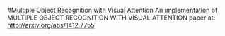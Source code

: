 #Multiple Object Recognition with Visual Attention
An implementation of MULTIPLE OBJECT RECOGNITION WITH VISUAL ATTENTION paper at: http://arxiv.org/abs/1412.7755
